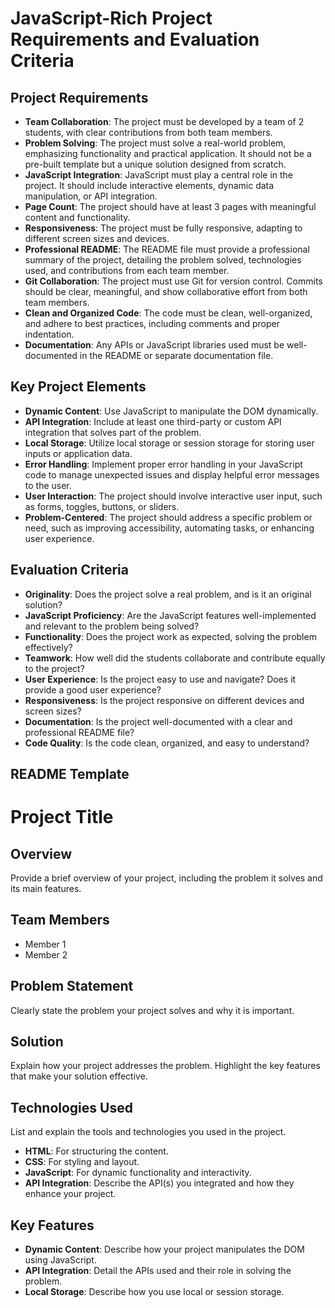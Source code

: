 # JavaScript-Rich Project Requirements and Evaluation Criteria

## Project Requirements

- **Team Collaboration**: The project must be developed by a team of 2 students, with clear contributions from both team members.
- **Problem Solving**: The project must solve a real-world problem, emphasizing functionality and practical application. It should not be a pre-built template but a unique solution designed from scratch.
- **JavaScript Integration**: JavaScript must play a central role in the project. It should include interactive elements, dynamic data manipulation, or API integration.
- **Page Count**: The project should have at least 3 pages with meaningful content and functionality.
- **Responsiveness**: The project must be fully responsive, adapting to different screen sizes and devices.
- **Professional README**: The README file must provide a professional summary of the project, detailing the problem solved, technologies used, and contributions from each team member.
- **Git Collaboration**: The project must use Git for version control. Commits should be clear, meaningful, and show collaborative effort from both team members.
- **Clean and Organized Code**: The code must be clean, well-organized, and adhere to best practices, including comments and proper indentation.
- **Documentation**: Any APIs or JavaScript libraries used must be well-documented in the README or separate documentation file.

## Key Project Elements

- **Dynamic Content**: Use JavaScript to manipulate the DOM dynamically.
- **API Integration**: Include at least one third-party or custom API integration that solves part of the problem.
- **Local Storage**: Utilize local storage or session storage for storing user inputs or application data.
- **Error Handling**: Implement proper error handling in your JavaScript code to manage unexpected issues and display helpful error messages to the user.
- **User Interaction**: The project should involve interactive user input, such as forms, toggles, buttons, or sliders.
- **Problem-Centered**: The project should address a specific problem or need, such as improving accessibility, automating tasks, or enhancing user experience.

## Evaluation Criteria

- **Originality**: Does the project solve a real problem, and is it an original solution?
- **JavaScript Proficiency**: Are the JavaScript features well-implemented and relevant to the problem being solved?
- **Functionality**: Does the project work as expected, solving the problem effectively?
- **Teamwork**: How well did the students collaborate and contribute equally to the project?
- **User Experience**: Is the project easy to use and navigate? Does it provide a good user experience?
- **Responsiveness**: Is the project responsive on different devices and screen sizes?
- **Documentation**: Is the project well-documented with a clear and professional README file?
- **Code Quality**: Is the code clean, organized, and easy to understand?

## README Template

# Project Title

## Overview

Provide a brief overview of your project, including the problem it solves and its main features.

## Team Members

- Member 1
- Member 2

## Problem Statement

Clearly state the problem your project solves and why it is important.

## Solution

Explain how your project addresses the problem. Highlight the key features that make your solution effective.

## Technologies Used

List and explain the tools and technologies you used in the project.

- **HTML**: For structuring the content.
- **CSS**: For styling and layout.
- **JavaScript**: For dynamic functionality and interactivity.
- **API Integration**: Describe the API(s) you integrated and how they enhance your project.

## Key Features

- **Dynamic Content**: Describe how your project manipulates the DOM using JavaScript.
- **API Integration**: Detail the APIs used and their role in solving the problem.
- **Local Storage**: Describe how you use local or session storage.